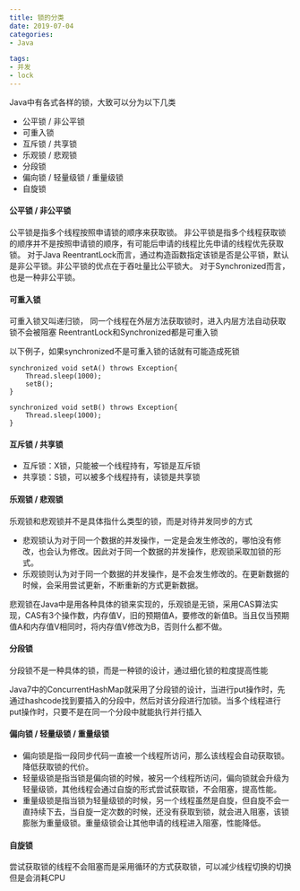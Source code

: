 ```yaml
---
title: 锁的分类
date: 2019-07-04
categories: 
- Java

tags:
- 并发
- lock
---
```

Java中有各式各样的锁，大致可以分为以下几类

-  公平锁 / 非公平锁
-  可重入锁
-  互斥锁 / 共享锁
-  乐观锁 / 悲观锁
-  分段锁
-  偏向锁 / 轻量级锁 / 重量级锁
-  自旋锁

<!--more-->

#### 公平锁 / 非公平锁
公平锁是指多个线程按照申请锁的顺序来获取锁。 非公平锁是指多个线程获取锁的顺序并不是按照申请锁的顺序，有可能后申请的线程比先申请的线程优先获取锁。 对于Java ReentrantLock而言，通过构造函数指定该锁是否是公平锁，默认是非公平锁。非公平锁的优点在于吞吐量比公平锁大。 对于Synchronized而言，也是一种非公平锁。

#### 可重入锁
可重入锁又叫递归锁， 同一个线程在外层方法获取锁时，进入内层方法自动获取锁不会被阻塞
ReentrantLock和Synchronized都是可重入锁

以下例子，如果synchronized不是可重入锁的话就有可能造成死锁
```
synchronized void setA() throws Exception{
    Thread.sleep(1000);
    setB();
}

synchronized void setB() throws Exception{
    Thread.sleep(1000);
}
```

#### 互斥锁 / 共享锁

- 互斥锁：X锁，只能被一个线程持有，写锁是互斥锁
- 共享锁：S锁，可以被多个线程持有，读锁是共享锁

#### 乐观锁 / 悲观锁
乐观锁和悲观锁并不是具体指什么类型的锁，而是对待并发同步的方式

- 悲观锁认为对于同一个数据的并发操作，一定是会发生修改的，哪怕没有修改，也会认为修改。因此对于同一个数据的并发操作，悲观锁采取加锁的形式。
- 乐观锁则认为对于同一个数据的并发操作，是不会发生修改的。在更新数据的时候，会采用尝试更新，不断重新的方式更新数据。

悲观锁在Java中是用各种具体的锁来实现的，乐观锁是无锁，采用CAS算法实现，CAS有3个操作数，内存值V，旧的预期值A，要修改的新值B。当且仅当预期值A和内存值V相同时，将内存值V修改为B，否则什么都不做。

#### 分段锁
分段锁不是一种具体的锁，而是一种锁的设计，通过细化锁的粒度提高性能

Java7中的ConcurrentHashMap就采用了分段锁的设计，当进行put操作时，先通过hashcode找到要插入的分段中，然后对该分段进行加锁。当多个线程进行put操作时，只要不是在同一个分段中就能执行并行插入

#### 偏向锁 / 轻量级锁 / 重量级锁
- 偏向锁是指一段同步代码一直被一个线程所访问，那么该线程会自动获取锁。降低获取锁的代价。
- 轻量级锁是指当锁是偏向锁的时候，被另一个线程所访问，偏向锁就会升级为轻量级锁，其他线程会通过自旋的形式尝试获取锁，不会阻塞，提高性能。
- 重量级锁是指当锁为轻量级锁的时候，另一个线程虽然是自旋，但自旋不会一直持续下去，当自旋一定次数的时候，还没有获取到锁，就会进入阻塞，该锁膨胀为重量级锁。重量级锁会让其他申请的线程进入阻塞，性能降低。

#### 自旋锁
尝试获取锁的线程不会阻塞而是采用循环的方式获取锁，可以减少线程切换的切换但是会消耗CPU